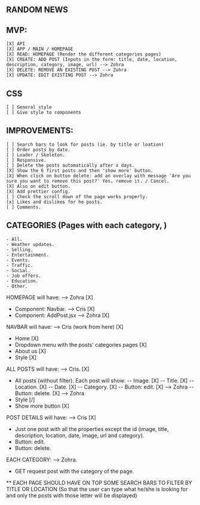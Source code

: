 ## RANDOM NEWS

## MVP:

    [X] API
    [X] APP / MAIN / HOMEPAGE
    [X] READ: HOMEPAGE (Render the different categories pages)
    [X] CREATE: ADD POST (Inputs in the form: title, date, location, description, category, image, url) --> Zohra
    [X] DELETE: REMOVE AN EXISTING POST --> Zohra
    [X] UPDATE: EDIT EXISTING POST --> Zohra

## CSS

    [ ] General style
    [ ] Give style to components

## IMPROVEMENTS:

    [ ] Search bars to look for posts (ie. by title or loation)
    [ ] Order posts by date.
    [ ] Loader / Skeleton.
    [ ] Responsive.
    [ ] Delete the posts automatically after x days.
    [X] Show the 6 first posts and then 'show more' button.
    [X] When click on button delete: add an overlay with message 'Are you sure you want to remove this post?' Yes, remove it. / Cancel.
    [X] Also on edit button.
    [X] Add prettier config.
    [ ] Check the scroll down of the page works properly.
    [x] Likes and dislikes for he posts.
    [ ] Comments.

## CATEGORIES (Pages with each category, )

    - All.
    - Weather updates.
    - Selling.
    - Entertainment.
    - Events.
    - Traffic.
    - Social.
    - Job offers.
    - Education.
    - Other.

HOMEPAGE will have: --> Zohra [X]

- Component: Navbar. --> Cris [X]
- Component: AddPost.jsx --> Zohra [X]

NAVBAR will have: --> Cris (work from here) [X]

- Home [X]
- Dropdown menu with the posts' categories pages [X]
- About us [X]
- Style [X]

ALL POSTS will have: --> Cris. [X]

- All posts (without filter). Each post will show:
  -- Image. [X]
  -- Title. [X]
  -- Location. [X]
  -- Date. [X]
  -- Category. [X]
  -- Button: edit. [X] --> Zohra
  -- Button: delete. [X] --> Zohra
- Style [/]
- Show more button [X]

POST DETAILS will have: --> Cris [X]

- Just one post with all the properties except the id (image, title, description, location, date, image, url and category).
- Button: edit.
- Button: delete.

EACH CATEGORY: --> Zohra.

- GET request post with the category of the page.

\*\* EACH PAGE SHOULD HAVE ON TOP SOME SEARCH BARS TO FILTER BY TITLE OR LOCATION (So that the user can type what he/she is looking for and only the posts with those letter will be displayed)
